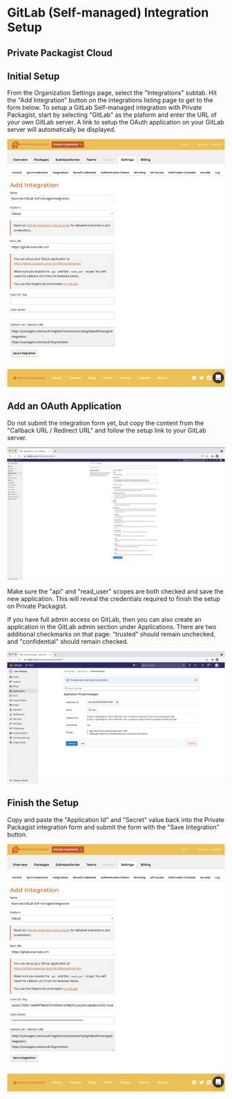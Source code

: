 # GitLab (Self-managed) Integration Setup
## Private Packagist Cloud

## Initial Setup

From the Organization Settings page, select the "Integrations" subtab. Hit the "Add Integration" button on the integrations listing page to get to the form below.
To setup a GitLab Self-managed integration with Private Packagist, start by selecting "GitLab" as the plaform and enter the URL of your own GitLab server. A link to setup the OAuth application on your GitLab server will automatically be displayed.

![Packagist Setup](/Resources/public/img/docs/integration-setup/cloud/gitlab-self-managed-01-packagist-setup.png)

## Add an OAuth Application

Do not submit the integration form yet, but copy the content from the "Callback URL / Redirect URL" and follow the setup link to your GitLab server.

![GitLab Form](/Resources/public/img/docs/integration-setup/gitlab-02-gitlab-form.png)

Make sure the "api" and "read_user" scopes are both checked and save the new application. This will reveal the credentials required to finish the setup on Private Packagist.

If you have full admin access on GitLab, then you can also create an application in the GitLab admin section under Applications.
There are two additional checkmarks on that page: "trusted" should remain unchecked, and "confidential" should remain checked.

![GitLab Credentials](/Resources/public/img/docs/integration-setup/gitlab-03-gitlab-credentials.png)

## Finish the Setup

Copy and paste the "Application Id" and "Secret" value back into the Private Packagist integration form and submit the form with the "Save Integration" button.

![GitLab Credentials](/Resources/public/img/docs/integration-setup/cloud/gitlab-self-managed-04-packagist-form.png)
